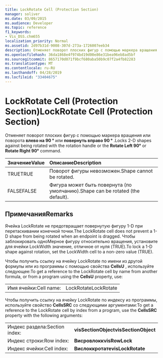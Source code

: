```yaml
---
title: LockRotate Cell (Protection Section)
manager: soliver
ms.date: 03/09/2015
ms.audience: Developer
ms.topic: reference
f1_keywords:
- Vis_DSS.chm655
localization_priority: Normal
ms.assetid: 2d97b31d-9008-307d-273a-1726007eeb34
description: Отменяет поворот плоских фигур с помощью маркера вращения или поворота влево на 90 ° или повернуть вправо 90 °.
ms.openlocfilehash: 36da1868e4f974bd19d00e86e31bea96eb8ad5bf
ms.sourcegitcommit: 8657170d071f9bcf680aba50b9c07f2a4fb82283
ms.translationtype: MT
ms.contentlocale: ru-RU
ms.lasthandoff: 04/28/2019
ms.locfileid: "33404675"
---
```

# <a name="lockrotate-cell-protection-section"></a><span data-ttu-id="c3eaa-103">LockRotate Cell (Protection Section)</span><span class="sxs-lookup"><span data-stu-id="c3eaa-103">LockRotate Cell (Protection Section)</span></span>

<span data-ttu-id="c3eaa-104">Отменяет поворот плоских фигур с помощью маркера вращения или поворота **влево на 90 °** или **повернуть вправо 90 °** .</span><span class="sxs-lookup"><span data-stu-id="c3eaa-104">Locks 2-D shapes against being rotated with the rotation handle or the **Rotate Left 90°** or **Rotate Right 90°** command.</span></span> 
  
|<span data-ttu-id="c3eaa-105">**Значение**</span><span class="sxs-lookup"><span data-stu-id="c3eaa-105">**Value**</span></span>|<span data-ttu-id="c3eaa-106">**Описание**</span><span class="sxs-lookup"><span data-stu-id="c3eaa-106">**Description**</span></span>|
|:-----|:-----|
| <span data-ttu-id="c3eaa-107">TRUE</span><span class="sxs-lookup"><span data-stu-id="c3eaa-107">TRUE</span></span>  <br/> | <span data-ttu-id="c3eaa-108">Поворот фигуры невозможен.</span><span class="sxs-lookup"><span data-stu-id="c3eaa-108">Shape cannot be rotated.</span></span>  <br/> |
| <span data-ttu-id="c3eaa-109">FALSE</span><span class="sxs-lookup"><span data-stu-id="c3eaa-109">FALSE</span></span>  <br/> | <span data-ttu-id="c3eaa-110">Фигура может быть повернута (по умолчанию).</span><span class="sxs-lookup"><span data-stu-id="c3eaa-110">Shape can be rotated (the default).</span></span>  <br/> |
   
## <a name="remarks"></a><span data-ttu-id="c3eaa-111">Примечания</span><span class="sxs-lookup"><span data-stu-id="c3eaa-111">Remarks</span></span>

<span data-ttu-id="c3eaa-112">Ячейка LockRotate не предотвращает повернутую фигуру 1-D при перетаскивании конечной точки.</span><span class="sxs-lookup"><span data-stu-id="c3eaa-112">The LockRotate cell does not prevent a 1-D shape from being rotated when an endpoint is dragged.</span></span> <span data-ttu-id="c3eaa-113">Чтобы заблокировать одноМерное фигуру относительно вращения, установите для ячейки LockWidth значение, отличное от нуля (TRUE).</span><span class="sxs-lookup"><span data-stu-id="c3eaa-113">To lock a 1-D shape against rotation, set the LockWidth cell to a non-zero value (TRUE).</span></span>
  
<span data-ttu-id="c3eaa-114">Чтобы получить ссылку на ячейку LockRotate по имени из другой формулы или из программы с помощью свойства **CellsU** , используйте следующее:</span><span class="sxs-lookup"><span data-stu-id="c3eaa-114">To get a reference to the LockRotate cell by name from another formula, or from a program using the **CellsU** property, use:</span></span> 
  
|||
|:-----|:-----|
| <span data-ttu-id="c3eaa-115">Имя ячейки:</span><span class="sxs-lookup"><span data-stu-id="c3eaa-115">Cell name:</span></span>  <br/> | <span data-ttu-id="c3eaa-116">LockRotate</span><span class="sxs-lookup"><span data-stu-id="c3eaa-116">LockRotate</span></span>  <br/> |
   
<span data-ttu-id="c3eaa-117">Чтобы получить ссылку на ячейку LockRotate по индексу из программы, используйте свойство **CellsSRC** со следующими аргументами:</span><span class="sxs-lookup"><span data-stu-id="c3eaa-117">To get a reference to the LockRotate cell by index from a program, use the **CellsSRC** property with the following arguments:</span></span> 
  
|||
|:-----|:-----|
| <span data-ttu-id="c3eaa-118">Индекс раздела:</span><span class="sxs-lookup"><span data-stu-id="c3eaa-118">Section index:</span></span>  <br/> |<span data-ttu-id="c3eaa-119">**visSectionObject**</span><span class="sxs-lookup"><span data-stu-id="c3eaa-119">**visSectionObject**</span></span> <br/> |
| <span data-ttu-id="c3eaa-120">Индекс строки:</span><span class="sxs-lookup"><span data-stu-id="c3eaa-120">Row index:</span></span>  <br/> |<span data-ttu-id="c3eaa-121">**Висровлокк**</span><span class="sxs-lookup"><span data-stu-id="c3eaa-121">**visRowLock**</span></span> <br/> |
| <span data-ttu-id="c3eaa-122">Индекс ячейки:</span><span class="sxs-lookup"><span data-stu-id="c3eaa-122">Cell index:</span></span>  <br/> |<span data-ttu-id="c3eaa-123">**Вислоккротате**</span><span class="sxs-lookup"><span data-stu-id="c3eaa-123">**visLockRotate**</span></span> <br/> |
   

